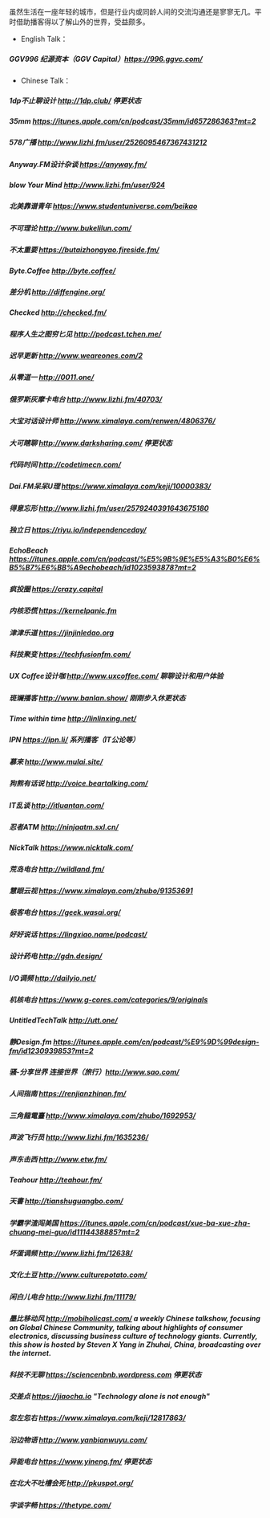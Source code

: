 虽然生活在一座年轻的城市，但是行业内或同龄人间的交流沟通还是寥寥无几。平时借助播客得以了解山外的世界，受益颇多。

* English Talk：
##### GGV996 纪源资本（GGV Capital）https://996.ggvc.com/
* Chinese Talk：
##### 1dp不止聊设计 http://1dp.club/ 停更状态
##### 35mm https://itunes.apple.com/cn/podcast/35mm/id657286363?mt=2
##### 578广播 http://www.lizhi.fm/user/2526095467367431212
##### Anyway.FM设计杂谈 https://anyway.fm/
##### blow Your Mind http://www.lizhi.fm/user/924
##### 北美靠谱青年 https://www.studentuniverse.com/beikao
##### 不可理论 http://www.bukelilun.com/
##### 不太重要 https://butaizhongyao.fireside.fm/
##### Byte.Coffee http://byte.coffee/
##### 差分机 http://diffengine.org/
##### Checked http://checked.fm/
##### 程序人生之图穷匕见 http://podcast.tchen.me/
##### 迟早更新 http://www.weareones.com/2
##### 从零道一 http://0011.one/
##### 俄罗斯灰摩卡电台 http://www.lizhi.fm/40703/
##### 大宝对话设计师 http://www.ximalaya.com/renwen/4806376/
##### 大可瞎聊 http://www.darksharing.com/ 停更状态
##### 代码时间 http://codetimecn.com/
##### Dai.FM呆呆U理 https://www.ximalaya.com/keji/10000383/
##### 得意忘形 http://www.lizhi.fm/user/2579240391643675180
##### 独立日 https://riyu.io/independenceday/
##### EchoBeach https://itunes.apple.com/cn/podcast/%E5%9B%9E%E5%A3%B0%E6%B5%B7%E6%BB%A9echobeach/id1023593878?mt=2
##### 疯投圈 https://crazy.capital
##### 内核恐慌 https://kernelpanic.fm
##### 津津乐道 https://jinjinledao.org
##### 科技聚变 https://techfusionfm.com/
##### UX Coffee设计咖 http://www.uxcoffee.com/ 聊聊设计和用户体验
##### 斑斓播客 http://www.banlan.show/ 刚刚步入休更状态
##### Time within time http://linlinxing.net/
##### IPN https://ipn.li/ 系列播客（IT公论等）
##### 慕来 http://www.mulai.site/
##### 狗熊有话说 http://voice.beartalking.com/
##### IT乱谈 http://itluantan.com/
##### 忍者ATM http://ninjaatm.sxl.cn/
##### NickTalk https://www.nicktalk.com/
##### 荒岛电台 http://wildland.fm/
##### 慧眼云视 https://www.ximalaya.com/zhubo/91353691
##### 极客电台 https://geek.wasai.org/
##### 好好说话 https://lingxiao.name/podcast/
##### 设计药电 http://gdn.design/
##### I/O调频 http://dailyio.net/
##### 机核电台 https://www.g-cores.com/categories/9/originals
##### UntitledTechTalk http://utt.one/
##### 静Design.fm https://itunes.apple.com/cn/podcast/%E9%9D%99design-fm/id1230939853?mt=2
##### 骚-分享世界 连接世界（旅行）http://www.sao.com/
##### 人间指南 https://renjianzhinan.fm/
##### 三角龍電臺 http://www.ximalaya.com/zhubo/1692953/
##### 声波飞行员 http://www.lizhi.fm/1635236/
##### 声东击西 http://www.etw.fm/
##### Teahour http://teahour.fm/
##### 天書 http://tianshuguangbo.com/
##### 学霸学渣闯美国 https://itunes.apple.com/cn/podcast/xue-ba-xue-zha-chuang-mei-guo/id1114438885?mt=2
##### 坏蛋调频 http://www.lizhi.fm/12638/
##### 文化土豆 http://www.culturepotato.com/
##### 闲白儿电台 http://www.lizhi.fm/11179/
##### 墨比移动风 http://mobiholicast.com/ a weekly Chinese talkshow, focusing on Global Chinese Community, talking about highlights of consumer electronics, discussing business culture of technology giants. Currently, this show is hosted by Steven X Yang in Zhuhai, China, broadcasting over the internet.
##### 科技不无聊 https://sciencenbnb.wordpress.com 停更状态
##### 交差点 https://jiaocha.io "Technology alone is not enough"
##### 忽左忽右 https://www.ximalaya.com/keji/12817863/
##### 沿边物语 http://www.yanbianwuyu.com/
##### 异能电台 https://www.yineng.fm/ 停更状态
##### 在北大不吐槽会死 http://pkuspot.org/
##### 字谈字畅 https://thetype.com/
